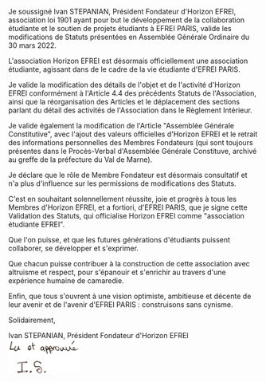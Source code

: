 Je soussigné Ivan STEPANIAN, Président Fondateur d'Horizon EFREI, association loi 1901 ayant pour but le développement de la collaboration étudiante et le soutien de projets étudiants à EFREI PARIS, valide les modifications de Statuts présentées en Assemblée Générale Ordinaire du 30 mars 2022.

L'association Horizon EFREI est désormais officiellement une association étudiante, agissant dans de le cadre de la vie étudiante d'EFREI PARIS.

Je valide la modification des détails de l'objet et de l'activité d'Horizon EFREI conformément à l'Article 4.4 des précédents Statuts de l'Association, ainsi que la réorganisation des Articles et le déplacement des sections parlant du détail des activités de l'Association dans le Règlement Intérieur.

Je valide également la modification de l'Article "Assemblée Générale Constitutive", avec l'ajout des valeurs officielles d'Horizon EFREI et le retrait des informations personnelles des Membres Fondateurs (qui sont toujours présentes dans le Procès-Verbal d'Assemblée Générale Constituve, archivé au greffe de la préfecture du Val de Marne).

Je déclare que le rôle de Membre Fondateur est désormais consultatif et n'a plus d'influence sur les permissions de modifications des Statuts.

C'est en souhaitant solennellement réussite, joie et progrès à tous les Membres d'Horizon EFREI, et a fortiori, d'EFREI PARIS, que je signe cette Validation des Statuts, qui officialise Horizon EFREI comme "association étudiante EFREI".

Que l'on puisse, et que les futures générations d'étudiants puissent collaborer, se développer et s'exprimer.

Que chacun puisse contribuer à la construction de cette association avec altruisme et respect, pour s'épanouir et s'enrichir au travers d'une expérience humaine de camaredie.

Enfin, que tous s'ouvrent à une vision optimiste, ambitieuse et décente de leur avenir et de l'avenir d'EFREI PARIS : construisons sans cynisme.

Solidairement,

Ivan STEPANIAN, Président Fondateur d'Horizon EFREI\
<img alt="Ivan STEPANIAN" src="Signatures/Validation%20des%20Statuts/Ivan%20STEPANIAN.png" height="70" />
